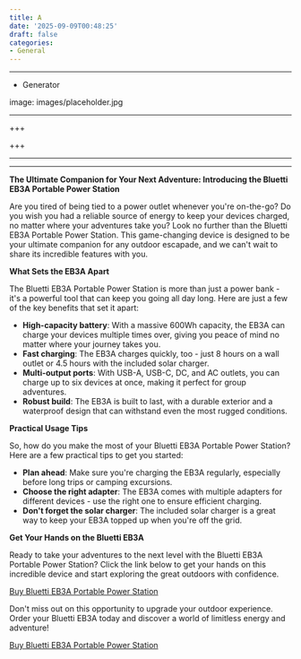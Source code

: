 ```yaml
---
title: A
date: '2025-09-09T00:48:25'
draft: false
categories:
- General
---
```


---

- Generator

image: images/placeholder.jpg

---

+++






+++





---



---
**The Ultimate Companion for Your Next Adventure: Introducing the Bluetti EB3A Portable Power Station**

Are you tired of being tied to a power outlet whenever you're on-the-go? Do you wish you had a reliable source of energy to keep your devices charged, no matter where your adventures take you? Look no further than the Bluetti EB3A Portable Power Station. This game-changing device is designed to be your ultimate companion for any outdoor escapade, and we can't wait to share its incredible features with you.

**What Sets the EB3A Apart**

The Bluetti EB3A Portable Power Station is more than just a power bank - it's a powerful tool that can keep you going all day long. Here are just a few of the key benefits that set it apart:

* **High-capacity battery**: With a massive 600Wh capacity, the EB3A can charge your devices multiple times over, giving you peace of mind no matter where your journey takes you.
* **Fast charging**: The EB3A charges quickly, too - just 8 hours on a wall outlet or 4.5 hours with the included solar charger.
* **Multi-output ports**: With USB-A, USB-C, DC, and AC outlets, you can charge up to six devices at once, making it perfect for group adventures.
* **Robust build**: The EB3A is built to last, with a durable exterior and a waterproof design that can withstand even the most rugged conditions.

**Practical Usage Tips**

So, how do you make the most of your Bluetti EB3A Portable Power Station? Here are a few practical tips to get you started:

* **Plan ahead**: Make sure you're charging the EB3A regularly, especially before long trips or camping excursions.
* **Choose the right adapter**: The EB3A comes with multiple adapters for different devices - use the right one to ensure efficient charging.
* **Don't forget the solar charger**: The included solar charger is a great way to keep your EB3A topped up when you're off the grid.

**Get Your Hands on the Bluetti EB3A**

Ready to take your adventures to the next level with the Bluetti EB3A Portable Power Station? Click the link below to get your hands on this incredible device and start exploring the great outdoors with confidence.

[Buy Bluetti EB3A Portable Power Station](https://www.amazon.com/dp/B09WW3CTF4)

Don't miss out on this opportunity to upgrade your outdoor experience. Order your Bluetti EB3A today and discover a world of limitless energy and adventure!

[Buy Bluetti EB3A Portable Power Station](https://www.amazon.com/dp/B09WW3CTF4)
